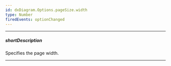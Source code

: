 ```yaml
---
id: dxDiagram.Options.pageSize.width
type: Number
firedEvents: optionChanged
---
```

---
##### shortDescription
Specifies the page width.

---
